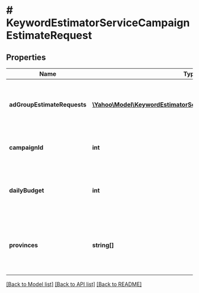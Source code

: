 # # KeywordEstimatorServiceCampaignEstimateRequest

## Properties

Name | Type | Description | Notes
------------ | ------------- | ------------- | -------------
**adGroupEstimateRequests** | [**\Yahoo\Model\KeywordEstimatorServiceAdGroupEstimateRequest[]**](KeywordEstimatorServiceAdGroupEstimateRequest.md) | &lt;div lang&#x3D;\&quot;ja\&quot;&gt;見積もりを行う広告グループを格納するコンテナです。&lt;/div&gt; &lt;div lang&#x3D;\&quot;en\&quot;&gt;A container for the Ad Group to estimate&lt;/div&gt; | 
**campaignId** | **int** | &lt;div lang&#x3D;\&quot;ja\&quot;&gt;キャンペーンIDです。&lt;/div&gt; &lt;div lang&#x3D;\&quot;en\&quot;&gt;Campaign ID&lt;/div&gt; | [optional] 
**dailyBudget** | **int** | &lt;div lang&#x3D;\&quot;ja\&quot;&gt;見積もりで使用するキャンペーンの一日あたりの予算です。&lt;/div&gt; &lt;div lang&#x3D;\&quot;en\&quot;&gt;Daily campaign budget used to estimate&lt;/div&gt; | [optional] 
**provinces** | **string[]** | &lt;div lang&#x3D;\&quot;ja\&quot;&gt;見積もりで使用する広告配信する指定地域（都道府県）です。&lt;/div&gt; &lt;div lang&#x3D;\&quot;en\&quot;&gt;Province to serve Ads used to estimate&lt;/div&gt; | [optional] 

[[Back to Model list]](../../README.md#documentation-for-models) [[Back to API list]](../../README.md#documentation-for-api-endpoints) [[Back to README]](../../README.md)


